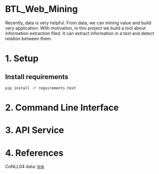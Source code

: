 # BTL_Web_Mining
Recently, data is very helpful. From data, we can mining value and build very application.
With motivation, in this project we build a tool about information extraction filed. 
It can extract information in a text and detect relation between them.


# 1. Setup
## Install requirements
```commandline
pip install -r requirements.text
```

# 2. Command Line Interface


# 3. API Service


# 4. References
CoNLL04 data: [link](https://cogcomp.seas.upenn.edu/Data/ER/)

